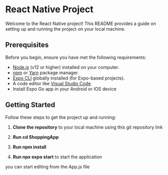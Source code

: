 # React Native Project

Welcome to the React Native project! This README provides a guide on setting up and running the project on your local machine.

## Prerequisites

Before you begin, ensure you have met the following requirements:

- [Node.js](https://nodejs.org/) (v12 or higher) installed on your computer.
- [npm](https://www.npmjs.com/) or [Yarn](https://yarnpkg.com/) package manager.
- [Expo CLI](https://docs.expo.dev/get-started/installation/) globally installed (for Expo-based projects).
- A code editor like [Visual Studio Code](https://code.visualstudio.com/).
- Install Expo Go app in your Android or IOS device

## Getting Started

Follow these steps to get the project up and running:

1. **Clone the repository** to your local machine using this git repository link

2. **Run cd ShoppingApp** 

3. **Run npm install**

4. **Run npx expo start** to start the application 

you can start editing from the App.js file

